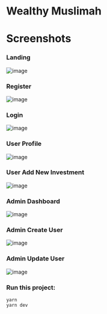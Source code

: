 # Wealthy Muslimah

# Screenshots

### Landing
![image](https://user-images.githubusercontent.com/29748407/194601031-ee5ea52b-f28a-4b3c-a63d-a212ff29403e.png)

### Register
![image](https://user-images.githubusercontent.com/29748407/194601946-64f08165-6ee6-416a-b385-1d9dcd544e31.png)

### Login
![image](https://user-images.githubusercontent.com/29748407/194601824-370e536b-9711-4d11-b781-df7756c63899.png)


### User Profile
![image](https://user-images.githubusercontent.com/29748407/194602133-a6030a77-f6ea-4b64-97c2-09c679b9bbb2.png)

### User Add New Investment
![image](https://user-images.githubusercontent.com/29748407/194603158-e5266bcd-58da-4313-8637-554a397a62b5.png)


### Admin Dashboard
![image](https://user-images.githubusercontent.com/29748407/194602701-f3426514-5719-4c99-960f-6ef257f67f9a.png)


### Admin Create User
![image](https://user-images.githubusercontent.com/29748407/194603071-df5496fb-358d-465b-bec4-cef249b70d57.png)


### Admin Update User
![image](https://user-images.githubusercontent.com/29748407/194603365-70ffa0d5-76ce-410f-9e6a-2381c47f8581.png)







### Run this project:

```
yarn
yarn dev
```
